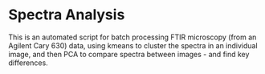 # Spectra Analysis

This is an automated script for batch processing FTIR microscopy (from an Agilent Cary 630) data, using kmeans to cluster the spectra in an individual image, and then PCA to compare spectra between images - and find key differences. 
